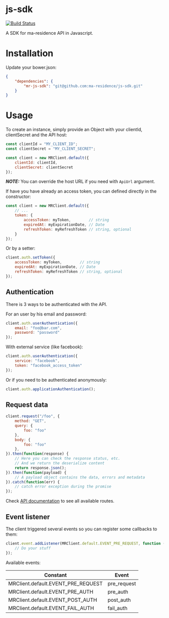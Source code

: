 # js-sdk

[![Build Status](https://travis-ci.com/ma-residence/js-sdk.svg?token=txabW3XnmBRNYuhMQNLm&branch=master)](https://travis-ci.com/ma-residence/js-sdk)

A SDK for ma-residence API in Javascript.

# Installation

Update your bower.json:

```json
{
    "dependencies": {
        "mr-js-sdk": "git@github.com:ma-residence/js-sdk.git"
    }
}
```

# Usage

To create an instance, simply provide an Object with your clientId, clientSecret and the API host:

```js
const clientId = "MY_CLIENT_ID";
const clientSecret = "MY_CLIENT_SECRET";

const client = new MRClient.default({
    clientId: clientId,
    clientSecret: clientSecret
});
```

***NOTE:*** You can override the host URL if you need with `ApiUrl` argument.

If have you have already an access token, you can defined directly in the constructor:
```js
const client = new MRClient.default({
    // ...
    token: {
        accessToken: myToken,        // string
        expiredAt: myExpirationDate, // Date
        refreshToken: myRefreshToken // string, optional
    }
});
```
Or by a setter:
```js
client.auth.setToken({
    accessToken: myToken,        // string
    expiredAt: myExpirationDate, // Date
    refreshToken: myRefreshToken // string, optional
});
```

## Authentication

There is 3 ways to be authenticated with the API.

For an user by his email and password:

```js
client.auth.userAuthentication({
    email: "foo@bar.com",
    password: "password"
});
```

With external service (like facebook):

```js
client.auth.userAuthentication({
    service: "facebook",
    token: "facebook_access_token"
});
```

Or if you need to be authenticated anonymously:

```js
client.auth.applicationAuthentication();
```

## Request data

```js
client.request("/foo", {
    method: "GET",
    query: {
        foo: "foo"
    },
    body: {
        foo: "foo"
    },
}).then(function(response) {
    // Here you can check the response status, etc.
    // And we return the deserialize content
    return response.json();
}).then(function(payload) {
    // A payload object contains the data, errors and metadata    
}).catch(function(err) {
    // catch error exception during the promise
});
```

Check [API documentation](http://doc.ma-residence.fr) to see all available routes.

## Event listener

The client triggered several events so you can register some callbacks to them:

```js
client.event.addListener(MRClient.default.EVENT_PRE_REQUEST, function (client) {
    // Do your stuff
});
```

Available events:

|              Constant              |    Event    |
|                 ---                |     ---     |
| MRClient.default.EVENT_PRE_REQUEST | pre_request |
| MRClient.default.EVENT_PRE_AUTH    |  pre_auth   |
| MRClient.default.EVENT_POST_AUTH   |  post_auth  |
| MRClient.default.EVENT_FAIL_AUTH   |  fail_auth  |
